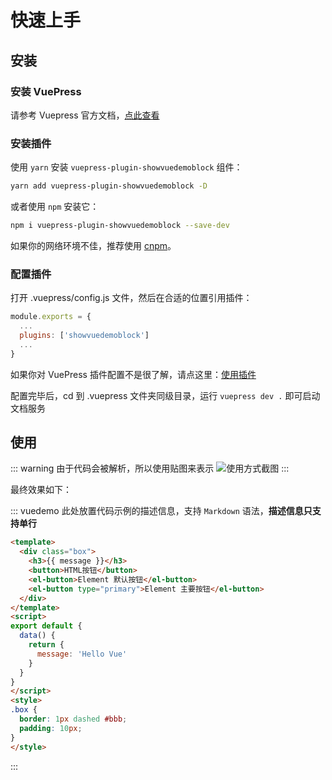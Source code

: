 <!--
 * @Author: zj.wang
 * @Date: 2021-07-13 16:45:54
 * @LastEditors: zj.wang
 * @LastEditTime: 2021-07-14 10:58:22
 * @Description: 
-->
# 快速上手

## 安装

### 安装 VuePress

请参考 Vuepress 官方文档，[点此查看](https://vuepress.vuejs.org/zh/guide/)

### 安装插件

使用 `yarn` 安装 `vuepress-plugin-showvuedemoblock` 组件：
```bash
yarn add vuepress-plugin-showvuedemoblock -D
```
或者使用 `npm` 安装它：
```bash
npm i vuepress-plugin-showvuedemoblock --save-dev
```
如果你的网络环境不佳，推荐使用 [cnpm](https://github.com/cnpm/cnpm)。

### 配置插件

打开 .vuepress/config.js 文件，然后在合适的位置引用插件：

```js
module.exports = {
  ...
  plugins: ['showvuedemoblock']
  ...
}
```

如果你对 VuePress 插件配置不是很了解，请点这里：[使用插件](https://vuepress.vuejs.org/zh/plugin/using-a-plugin.html)

配置完毕后，cd 到 .vuepress 文件夹同级目录，运行 `vuepress dev .` 即可启动文档服务

## 使用

::: warning 由于代码会被解析，所以使用贴图来表示
![使用方式截图](~@images/use.png)
:::

最终效果如下：

::: vuedemo 此处放置代码示例的描述信息，支持 `Markdown` 语法，**描述信息只支持单行**
```html
<template>
  <div class="box">
    <h3>{{ message }}</h3>
    <button>HTML按钮</button>
    <el-button>Element 默认按钮</el-button>
    <el-button type="primary">Element 主要按钮</el-button>
  </div>
</template>
<script>
export default {
  data() {
    return {
      message: 'Hello Vue'
    }
  }
}
</script>
<style>
.box { 
  border: 1px dashed #bbb;
  padding: 10px;
}
</style>
```
:::
